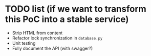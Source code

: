 # TODO list (if we want to transform this PoC into a stable service)

- Strip HTML from content
- Refactor lock synchronization in `database.py`
- Unit testing
- Fully document the API (with swagger?)